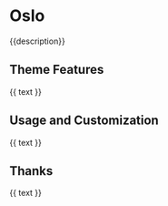 # Oslo
{{description}}


## Theme Features
{{ text }}


## Usage and Customization
{{ text }}


## Thanks
{{ text }}